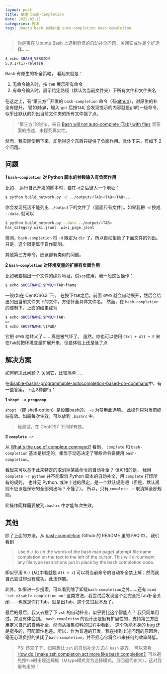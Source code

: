 ```yaml
---
layout: post
title: 拒绝 bash-completion 
date: 2022-02-11
categories: 技术 
tags: ubuntu bash 自动补全 auto-completion bash-completion
---
```

> 你是否在 Ubuntu Bash 上遇到奇怪的自动补全问题，关闭它或许是个好选择……

```bash
$ echo $BASH_VERSION 
5.0.17(1)-release
```

Bash 有原生的补全策略， 看起来就是：
1. 无命令输入时，按 `TAB` 展示所有命令
2. 有命令输入时，展示给定路径（默认为当前文件夹）下所有文件和文件夹名

在这之上，有“第三方”<sup>*</sup>开发的 `bash-completion` 命令（有[github][bc_github]），对原生的补全有提升，
譬如对git，输入 `git` 后按`TAB`, 
会发现提示的内容就是git的一级命令，似乎比默认的列出当前文件夹的所有文件强了点。

> “第三方”的说法，来自 [Bash will not auto-complete (Tab) with files][1] 里答案的描述，未探究真实性。

然而，我实际使用下来，却觉得这个东西只提供了负面作用。具体下来，有如下 2 个问题。

## 问题

**1 `bash-completion` 对 Python 脚本的参数输入有负面作用**

比如， 运行自己开发的脚本时，要在`-d`之后键入一个地址：

```bash
$ python build_network.py -d ../output/<TAB><TAB><TAB>...
```

你会发现死活不能列出`../output`下的文件了（里面只有文件）。如果我把 `-d` 换成 `--data`, 就可以

```bash
$ python build_network.py --data ../output/<TAB>
has_category.wiki.jsonl  wiki_page.jsonl 
```

猜测，`bash-completion` 将 `-d` 限定为 `dir` 了，所以自动拒绝了下面文件的列出。 
只是，这个限定属于自作聪明。

其他第三方命令，应该都有类似的问题。

**2 `bash-completion` 对环境变量的扩展有负面作用**

比如我要输出一个文件的绝对地址，供`scp`使用，我一般这么操作：

```bash
$ echo $HOSTNAME:$PWD/<TAB>fname
```

一般(如在 CentOS6.3 下)，
在按下`TAB`之后，前面 `$PWD` 就会自动展开，然后会给出列出当前文件夹下的文件，方便补全具体文件名。
然而，在 `bash-completion` 的控制下，上面的结果成为

```bash
$ echo $HOSTNAME:$PWD/<TAB>
=> 
$ echo $HOSTNAME:\$PWD/
```

它把 `$PWD` 给转义了…… 真是被气坏了。
虽然，你也可以使用 `Ctrl + Alt + E` 来在`Tab`前把环境变量扩展开来，但是体验上还是低了点

## 解决方案

如何解决此问题？ 关闭它，比较简单……

在[disable-bashs-programmable-autocompletion-based-on-command][2]中，有一些答案，下面2种都行：

**1 `shopt -u progcomp`**
    
`shopt` （即 shell-option）是设置bash的， `-u` 为禁用此选项。
此操作只对当前终端有效。如需每次生效，可以放到 `.bashrc` 中。

> 经测试，在 CentOS7 下同样有效。

**2 `complete -r`**

从 [What's the use of complete command?][3] 看到，
`complete` 和 `bash-completion` 基本是绑定的，相当于动态决定了哪些命令要使用 `bash-completion`。

看起来可以基于此来特定的取消掉某些命令的自动补全？
但可惜的是， 我用 `complete -r python` 并不能取消 Python 脚本的自动补全，用 `complete` 打印所有的规则，
也并无 Python. 或许上述的限定，是一个默认规则吧（但是，默认规则不应该是保守的全部列出吗？不懂了）。
所以，只有 `complete -r` 取消掉全部规则。

此操作同样需要放到`.bashrc` 中才能每次生效。

## 其他

除了上面的方法，从 [bash-completion][bc_github] Github 的 README 里的 FAQ 中，
我们看到

> Use `M-/` to (in the words of the bash man page) 
attempt file name completion on the text to the left of the cursor. 
This will circumvent any file type restrictions put in place by the bash completion code.

即似乎用 `M-/` (从[1][1]中看就是 `Alt + /`) 可以将当前命令的自动补全禁止掉；然而我自己尝试却没有成功。此法作罢。

此外，如果进一步搜索，可以看到除了卸载`bash-completion`之外……还有 `bind 'set disable-completion on'` 
这类方法，我尝试后发现这个会完全把Tab补全关闭——也就是你打Tab，就是出Tab，这个又过犹不及了。

最后的最后，我又去搜了下 `zsh` 的自动补全，似乎要比这个智能点？ 我只简单用过，并没有体会到。
`bash-completion` 的设计还是挺有扩展性的，支持第三方应用定义自己的自动补全，然而从搜集资料的过程中看到，
这个功能本身的 bug 还是挺多的，可配置性也差。所以，作为普通的开发，我在找到上述问题的原因后，
毫无心理负担的关闭了`bash-completion`，并不担心它将会带来任何的效率降低。 

> PS: 还查了下，如果想让 `zsh` 的自动补全方式向 `bash` 靠齐，
可以查看 [How do I make zsh completion act more like bash completion?][4], 
可以避免按`Tab`时出现选择框（从type模式变为选择模式，且回退代价大），这对我挺有用的！

[bc_github]: https://github.com/scop/bash-completion
[1]: https://stackoverflow.com/questions/22033261/bash-will-not-auto-complete-tab-with-files
[2]: https://superuser.com/questions/421397/disable-bashs-programmable-autocompletion-based-on-command
[3]: https://askubuntu.com/questions/443186/whats-the-use-of-complete-command
[4]: https://serverfault.com/questions/109207/how-do-i-make-zsh-completion-act-more-like-bash-completion?newreg=0cf72fc4660f4339a37b7f2908ab6c3c
